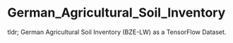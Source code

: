 # German_Agricultural_Soil_Inventory
tldr;  German Agricultural Soil Inventory (BZE-LW) as a TensorFlow Dataset.
